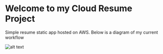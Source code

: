 # Welcome to my Cloud Resume Project

Simple resume static app hosted on AWS. Below is a diagram of my current workflow

![alt text](https://github.com/glo-810/Resume/resume_build_diagram.png)